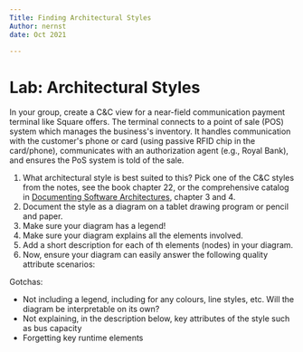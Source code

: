 ```yaml
---
Title: Finding Architectural Styles 
Author: nernst
date: Oct 2021

---
```


# Lab: Architectural Styles

In your group, create a C&C view for a near-field communication payment terminal like Square offers. The terminal connects to a point of sale (POS) system which manages the business's inventory. It handles communication with the customer's phone or card (using passive RFID chip in the card/phone), communicates with an authorization agent (e.g., Royal Bank), and ensures the PoS system is told of the sale. 

1. What architectural style is best suited to this? Pick one of the C&C styles from the notes, see the book chapter 22, or the comprehensive catalog in [Documenting Software Architectures](https://learning-oreilly-com.ezproxy.library.uvic.ca/library/view/documenting-software-architectures/9780132488617/ch04.html), chapter 3 and 4. 
2. Document the style as a diagram on a tablet drawing program or pencil and paper. 
3. Make sure your diagram has a legend!  
4. Make sure your diagram explains all the elements involved. 
5. Add a short description for each of th elements (nodes) in your diagram. 
6. Now, ensure your diagram can easily answer the following quality attribute scenarios:

<!-- > Security: Data in Transit: When the client's card is near the terminal, the card is read by the terminal and the card data is used to authorize the transaction. At no time is the client's data ever exposed to third parties.  -->

Gotchas:

* Not including a legend, including for any colours, line styles, etc. Will the diagram be interpretable on its own?
* Not explaining, in the description below, key attributes of the style such as bus capacity
* Forgetting key runtime elements

<!-- things to look for: reasonable approaches are a shared data or pipe and filter/workflow style. Client server and pub sub are probably not relevant, nor is services. we are interested in talking about how the crypto protocol works. Note: we do not capture behavior or sequence chart style behaviors here: we just show what exists at runtime. Diagrams should show at least the PoS erminal, the NFC terminal, and a client/phone/card. Possibly add in some filters in the PoS terminal, possibly include Royal Bank or authorizer -->
